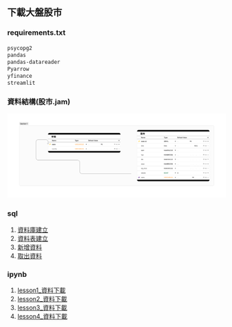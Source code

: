 ## 下載大盤股市

### requirements.txt

```
psycopg2
pandas
pandas-datareader
Pyarrow
yfinance
streamlit
```

### 資料結構(股市.jam)

![](./images/pic1.png)


### sql

1. [資料庫建立](./1資料庫建立.sql)
2. [資料表建立](./2資料表建立.sql)
3. [新增資料](./3新增資料.sql)
4. [取出資料](./4取出資料.sql)

### ipynb

1. [lesson1_資料下載](./lesson1_資料下載.ipynb)
2. [lesson2_資料下載](./lesson2_建立資料表.ipynb)
3. [lesson3_資料下載](./lesson3_新增資料.ipynb)
4. [lesson4_資料下載](./lesson4_取出資料.ipynb)
